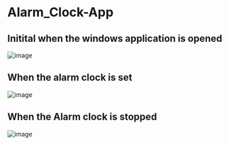 # Alarm_Clock-App



## Initital when the windows application is opened
![image](https://user-images.githubusercontent.com/65715910/131220750-f211d7bb-55bf-4653-a648-5c74d6c71ddb.png)

## When the alarm clock is set
![image](https://user-images.githubusercontent.com/65715910/131220766-e8652f3c-c83b-4ccf-bc68-802dfcf3c339.png)

## When the Alarm clock is stopped
![image](https://user-images.githubusercontent.com/65715910/131220771-91fb8436-50d8-4dd4-af4f-47b809089290.png)

